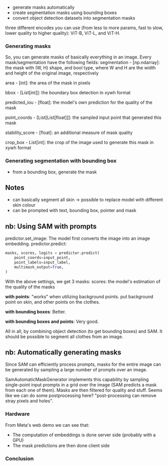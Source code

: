 - generate masks automatically
- create segmentation masks using bounding boxes
- convert object detection datasets into segmentation masks

three different encodes you can use (from less to more params, fast to slow, lower quality to higher quality):
ViT-B, ViT-L, and ViT-H.

### Generating masks

So, you can generate masks of basically everything in an image. Every mask/segmentation have the following fields:
segmentation - [np.ndarray]:
the mask with (W, H) shape, and bool type, where W and H are the width and height of the original image, respectively

area - [int]:
the area of the mask in pixels

bbox - [List[int]]:
the boundary box detection in xywh format

predicted_iou - [float]:
the model's own prediction for the quality of the mask

point_coords - [List[List[float]]]:
the sampled input point that generated this mask

stability_score - [float]:
an additional measure of mask quality

crop_box - List[int]:
the crop of the image used to generate this mask in xywh format

### Generating segmentation with bounding box

- from a bounding box, generate the mask

## Notes

- can basically segment all skin -> possible to replace model with different skin colour
- can be prompted with text, bounding box, pointer and mask

## nb: Using SAM with prompts

predictor.set_image: The model first converts the image into an image embedding.
predictor.predict:

```py
masks, scores, logits = predictor.predict(
    point_coords=input_point,
    point_labels=input_label,
    multimask_output=True,
)
```

With the above settings, we get 3 masks:
scores: the model's estimation of the quality of the masks

**with points**:
"works" when utilizing background points. put background point on skin, and other points on the clothes.

**with bounding boxes**:
Better.

**with bounding boxes and points**:
Very good.

All in all, by combining object detection (to get bounding boxes) and SAM. It should be possible to segment all clothes from an image.

## nb: Automatically generating masks

Since SAM can efficiently process prompts, masks for the entire image can be generated by sampling a large number of prompts over an image.

SamAutomaticMaskGenerator implements this capability by sampling single-point input prompts in a grid over the image (SAM predicts a mask from each one of them). Masks are then filtered for quality and stuff. Seems like we can do some postprocessing here? "post-processing can remove stray pixels and holes".

### Hardware

From Meta's web demo we can see that:

- The computation of embeddings is done server side (probably with a GPU)
- The mask predictions are then done client side

### Conclusion
